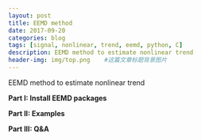 ```yaml
---
layout: post
title: EEMD method
date: 2017-09-20
categories: blog
tags: [signal, nonlinear, trend, eemd, python, C]
description: EEMD method to estimate nonlinear trend
header-img: img/top.png    #这篇文章标题背景图片
---
```


EEMD method to estimate nonlinear trend

**Part I: Install EEMD packages**

**Part II: Examples**

**Part III: Q&A**